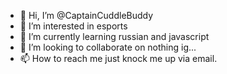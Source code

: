 - 👋 Hi, I’m @CaptainCuddleBuddy
- 👀 I’m interested in esports
- 🌱 I’m currently learning russian and javascript
- 💞️ I’m looking to collaborate on nothing ig...
- 📫 How to reach me just knock me up via email.
<!---
CaptainCuddleBuddy/CaptainCuddleBuddy is a ✨ special ✨ repository because its `README.md` (this file) appears on your GitHub profile.
You can click the Preview link to take a look at your changes.
--->
